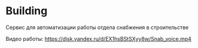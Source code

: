 # Building
Сервис для автоматизации работы отдела снабжения в строительстве

Видео работы: https://disk.yandex.ru/d/EX1hsBStSXyy8w/Snab_voice.mp4

